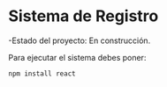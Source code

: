 <h1> Sistema de Registro</h1>

-Estado del proyecto: En construcción.

Para ejecutar el sistema debes poner:

````npm install react````

